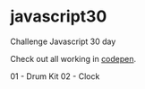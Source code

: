 # javascript30
Challenge Javascript 30 day

Check out all working in [codepen](https://codepen.io/hjdesigner/).

01 - Drum Kit
02 - Clock